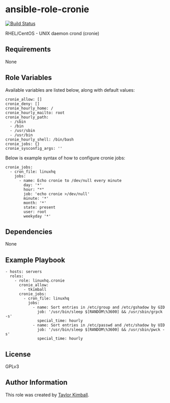 # ansible-role-cronie

[![Build Status](https://travis-ci.org/linuxhq/ansible-role-cronie.svg?branch=master)](https://travis-ci.org/linuxhq/ansible-role-cronie)

RHEL/CentOS - UNIX daemon crond (cronie)

## Requirements

None

## Role Variables

Available variables are listed below, along with default values:

    cronie_allow: []
    cronie_deny: []
    cronie_hourly_home: /
    cronie_hourly_mailto: root
    cronie_hourly_path:
      - /sbin
      - /bin
      - /usr/sbin
      - /usr/bin
    cronie_hourly_shell: /bin/bash
    cronie_jobs: {}
    cronie_sysconfig_args: ''

Below is example syntax of how to configure cronie jobs:

    cronie_jobs:
      - cron_file: linuxhq
        jobs:
          - name: Echo cronie to /dev/null every minute
            day: '*'
            hour: "*"
            job: 'echo cronie >/dev/null'
            minute: '*'
            month: '*'
            state: present
            user: root
            weekyday '*'

## Dependencies

None

## Example Playbook

    - hosts: servers
      roles:
        - role: linuxhq.cronie
          cronie_allow:
            - tkimball
          cronie_jobs:
            - cron_file: linuxhq
              jobs:
                - name: Sort entries in /etc/group and /etc/gshadow by GID
                  job: '/usr/bin/sleep $[RANDOM\%3600] && /usr/sbin/grpck -s'
                  special_time: hourly
                - name: Sort entries in /etc/passwd and /etc/shadow by UID
                  job: '/usr/bin/sleep $[RANDOM\%3600] && /usr/sbin/pwck -s'
                  special_time: hourly

## License

GPLv3

## Author Information

This role was created by [Taylor Kimball](http://www.linuxhq.org).
